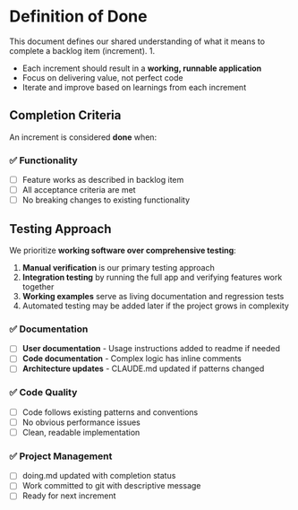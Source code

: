 # Definition of Done

This document defines our shared understanding of what it means to complete a backlog item (increment).
1.
- Each increment should result in a **working, runnable application**
- Focus on delivering value, not perfect code
- Iterate and improve based on learnings from each increment

## Completion Criteria

An increment is considered **done** when:

### ✅ Functionality

- [ ] Feature works as described in backlog item
- [ ] All acceptance criteria are met
- [ ] No breaking changes to existing functionality

## Testing Approach

We prioritize **working software over comprehensive testing**:

1. **Manual verification** is our primary testing approach
2. **Integration testing** by running the full app and verifying features work together
3. **Working examples** serve as living documentation and regression tests
4. Automated testing may be added later if the project grows in complexity

### ✅ Documentation

- [ ] **User documentation** - Usage instructions added to readme if needed
- [ ] **Code documentation** - Complex logic has inline comments
- [ ] **Architecture updates** - CLAUDE.md updated if patterns changed

### ✅ Code Quality

- [ ] Code follows existing patterns and conventions
- [ ] No obvious performance issues
- [ ] Clean, readable implementation

### ✅ Project Management

- [ ] doing.md updated with completion status
- [ ] Work committed to git with descriptive message
- [ ] Ready for next increment
